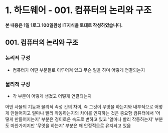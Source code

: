 # 1. 하드웨어 - 001. 컴퓨터의 논리와 구조

**본 내용은 1일 1로그 100일완성 IT지식을 토대로 작성하였습니다.**



## 001. 컴퓨터의 논리와 구조

### 논리적 구성

* 컴퓨터가 어떤 부분들로 이루어져 있고 무슨 일을 하며 어떻게 연결되는지

### 물리적 구성

* 각 부분이 어떻게 생겼고 어떻게 연결되는지


어떤 사물의 기능과 물리적 속성 간의 차이, 즉 그것이 무엇을 하는지와 내부적으로 어떻게 만들어지고 얼마나 빨리 작동하는지의 차이를 인지하는 것은 중요함 컴퓨터에서 '어떻게 만들어지는지' 부분은 경이로운 속도로 변하고 있고 '얼마나 빨리 작동하는지' 부분도 마찬가지지만 '무엇을 하는지' 부분은 꽤 안정적으로 유지되고 있음
